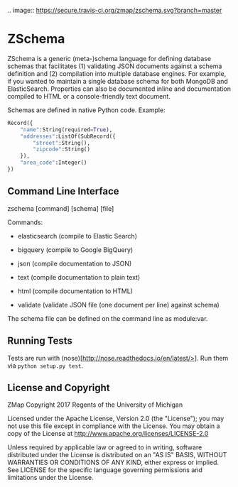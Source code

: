 .. image:: https://secure.travis-ci.org/zmap/zschema.svg?branch=master

ZSchema
=======

ZSchema is a generic (meta-)schema language for defining database schemas
that facilitates (1) validating JSON documents against a schema definition and
(2) compilation into multiple database engines. For example, if you wanted to
maintain a single database schema for both MongoDB and ElasticSearch.
Properties can also be documented inline and documentation compiled to HTML
or a console-friendly text document.

Schemas are defined in native Python code. Example:

```python
Record({
    "name":String(required=True),
    "addresses":ListOf(SubRecord({
        "street":String(),
        "zipcode":String()
    }),
    "area_code":Integer()
})
```


Command Line Interface
----------------------

zschema [command] [schema] [file]

Commands:

 * elasticsearch (compile to Elastic Search)

 * bigquery (compile to Google BigQuery)

 * json (compile documentation to JSON)

 * text (compile documentation to plain text)

 * html (compile documentation to HTML)

 * validate (validate JSON file (one document per line) against schema)

The schema file can be defined on the command line as module:var.

Running Tests
-------------

Tests are run with (nose)[http://nose.readthedocs.io/en/latest/>]. Run them via `python setup.py test`.


License and Copyright
---------------------

ZMap Copyright 2017 Regents of the University of Michigan

Licensed under the Apache License, Version 2.0 (the "License"); you may not use
this file except in compliance with the License. You may obtain a copy of the
License at http://www.apache.org/licenses/LICENSE-2.0

Unless required by applicable law or agreed to in writing, software distributed
under the License is distributed on an "AS IS" BASIS, WITHOUT WARRANTIES OR
CONDITIONS OF ANY KIND, either express or implied. See LICENSE for the specific
language governing permissions and limitations under the License.
